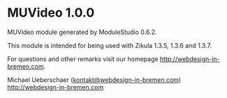 MUVideo 1.0.0
===========================

MUVideo module generated by ModuleStudio 0.6.2.

This module is intended for being used with Zikula 1.3.5, 1.3.6 and 1.3.7.

For questions and other remarks visit our homepage http://webdesign-in-bremen.com.

Michael Ueberschaer (kontakt@webdesign-in-bremen.com)
http://webdesign-in-bremen.com

